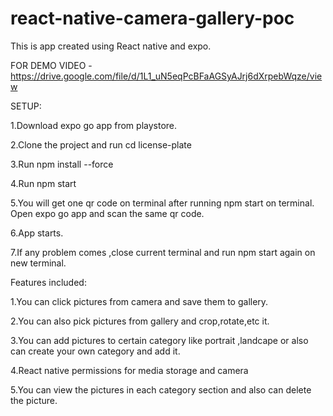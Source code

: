 # react-native-camera-gallery-poc
This is app created using React native and expo.

FOR DEMO VIDEO - https://drive.google.com/file/d/1L1_uN5eqPcBFaAGSyAJrj6dXrpebWqze/view

SETUP: 

1.Download expo go app from playstore.

2.Clone the project and run cd license-plate
 
3.Run npm install --force

4.Run npm start

5.You will get one qr code on terminal after running npm start on terminal.
  Open expo go app and scan the same qr code.

6.App starts.

7.If any problem comes ,close current terminal and run npm start again on new terminal.



Features included:

1.You can click pictures from camera and save them to gallery.

2.You can also pick pictures from gallery and crop,rotate,etc it.

3.You can add pictures to certain category like portrait ,landcape or also can create your own category and add it.

4.React native permissions for media storage and camera

5.You can view the pictures in each category section and also can delete the picture.


